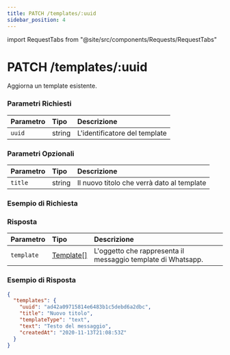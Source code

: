 ```yaml
---
title: PATCH /templates/:uuid
sidebar_position: 4
---
```


import RequestTabs from "@site/src/components/Requests/RequestTabs"

# PATCH /templates/:uuid

Aggiorna un template esistente.

### Parametri Richiesti

| Parametro | Tipo   | Descrizione                   |
| :-------- | :----- | :---------------------------- |
| `uuid`    | string | L'identificatore del template |

### Parametri Opzionali

| Parametro | Tipo   | Descrizione                                |
| :-------- | :----- | :----------------------------------------- |
| `title`   | string | Il nuovo titolo che verrà dato al template |

### Esempio di Richiesta

<RequestTabs endpoint='templates_api' request="patch_template"/>

### Risposta

| Parametro  | Tipo                                               | Descrizione                                                  |
| :--------- | :------------------------------------------------- | :----------------------------------------------------------- |
| `template` | [Template[]](/api/reference/object_types/template) | L'oggetto che rappresenta il messaggio template di Whatsapp. |

### Esempio di Risposta

```json title=response.json
{
  "templates": {
    "uuid": "ad42a09715814e6483b1c5debd6a2dbc",
    "title": "Nuovo titolo",
    "templateType": "text",
    "text": "Testo del messaggio",
    "createdAt": "2020-11-13T21:08:53Z"
  }
}
```